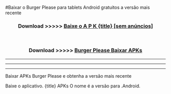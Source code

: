 #Baixar o Burger Please   para tablets Android gratuitos a versão mais recente


<div align="center">
<h3>Download >>>>> <a href="https://pt-web.web.app/?pt= {title}">Baixe o A P K {title} [sem anúncios]</a></h3><br>

<h3>Download >>>>> <a href="https://pt-web.web.app/?pt= {title}">Burger Please  Baixar APKs</a></h3>
</div>

----------------------------------------------------------

----------------------------------------------------------

----------------------------------------------------------

Baixar APKs Burger Please  e obtenha a versão mais recente

Baixe o aplicativo. {title} APKs O nome é a versão para .Android.


